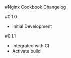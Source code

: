 #Nginx Cookbook Changelog

#0.1.0

- Initial Development

#0.1.1

- Integrated with CI
- Activate build
